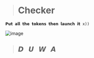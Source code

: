 > # **Checker**<br>
```
𝗣𝘂𝘁 𝗮𝗹𝗹 𝘁𝗵𝗲 𝘁𝗼𝗸𝗲𝗻𝘀 𝘁𝗵𝗲𝗻 𝗹𝗮𝘂𝗻𝗰𝗵 𝗶𝘁 x))
```
![image](https://user-images.githubusercontent.com/94223854/145713655-cf681873-8967-4a39-ab05-fede7652cb8c.png)
> ## **𝘿 ­  ­ 𝙐 ­  ­ 𝙒 ­  ­ 𝘼  ­**
